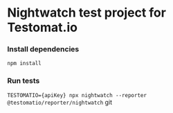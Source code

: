 # Nightwatch test project for Testomat.io

### Install dependencies

`npm install`

### Run tests

`TESTOMATIO={apiKey} npx nightwatch --reporter @testomatio/reporter/nightwatch`
git 